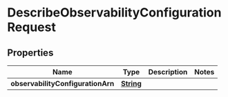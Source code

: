 

# DescribeObservabilityConfigurationRequest


## Properties

| Name | Type | Description | Notes |
|------------ | ------------- | ------------- | -------------|
|**observabilityConfigurationArn** | [**String**](String.md) |  |  |



